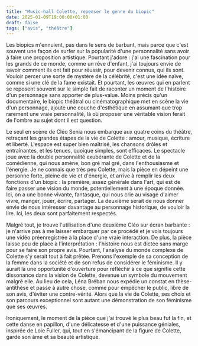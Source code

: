 ```yaml
---
title: "Music-hall Colette, repenser le genre du biopic"
date: 2025-01-09T19:00:00+01:00
draft: false
tags: ["avis", "théâtre"]
---
```

Les biopics m'ennuient, pas dans le sens de barbant, mais parce que c'est souvent une façon de surfer sur la popularité d'une personnalité sans avoir à faire une proposition artistique. Pourtant j'adore : j'ai une fascination pour les grands de ce monde, comme un rêve d'enfant, j'ai toujours envie de savoir comment ils ont fait pour réussir, pour devenir connus, qui ils sont. Vouloir percer une sorte de mystère de la célébrité, c'est une idée naïve, comme si une clé de la fame existait. Et pourtant, les œuvres qui en parlent se reposent souvent sur le simple fait de raconter un moment de l'histoire d'un personnage sans apporter de plus-value. Moins précis qu'un documentaire, le biopic théâtral ou cinématographique met en scène la vie d'un personnage, ajoute une couche d'esthétique en assumant que trop rarement une vraie personnalité, là où proposer une véritable vision ferait de l'ombre au sujet dont il est question.

Le seul en scène de Cléo Senia nous embarque aux quatre coins du théâtre, retraçant les grandes étapes de la vie de Colette : amour, musique, écriture et liberté.
L'espace est super bien maîtrisé, les chansons drôles et entraînantes, et les tenues, quoique simples, sont efficaces. Le spectacle joue avec la double personnalité exubérante de Colette et de la comédienne, qui nous amène, bon gré mal gré, dans l'enthousiasme et l'énergie. Je ne connais que très peu Colette, mais la pièce en dépeint une personne forte, pleine de vie et d'énergie, et arrive à remplir les deux fonctions d'un biopic : la première, assez générale dans l'art, qui est de faire passer une vision du monde, potentiellement à une époque donnée. Ici, on a une bonne vivante, fantasque, qui nous crie au visage d'aimer vivre, manger, jouer, écrire, partager. La deuxième serait de nous donner envie de nous intéresser davantage au personnage historique, de vouloir la lire. Ici, les deux sont parfaitement respectés.

Malgré tout, je trouve l'utilisation d'une deuxième Cléo sur écran barbante : je n'arrive pas à me laisser embarquer par ce procédé et je vois toujours une vidéo préenregistrée à la place d'une vraie interaction. De plus, la pièce laisse peu de place à l’interprétation : l'histoire nous est dictée sans marge pour se faire son propre avis. Pourtant, l'analyse du monde complexe de Colette s'y serait tout à fait prêtée. Prenons l'exemple de sa conception de la femme dans la société et de son refus de considérer le féminisme. Il y aurait là une opportunité d'ouverture pour réfléchir à ce que signifie cette dissonance dans la vision de Colette, devenue un symbole du mouvement malgré elle. Au lieu de cela, Léna Bréban nous expédie un constat en thèse-antithèse et passe à autre chose, comme pour empêcher le public, libre de son avis, d'éviter une contre-vérité. Alors que la vie de Colette, ses choix et son parcours exceptionnel sont autant une démonstration de son féminisme que ses œuvres.

Ironiquement, le moment de la pièce que j'ai trouvé le plus beau fut la fin, et cette danse en papillon, d'une délicatesse et d'une puissance géniales, inspirée de Loie Fuller, qui, tout en s'émancipant de la figure de Colette, garde son âme et sa beauté artistique.
